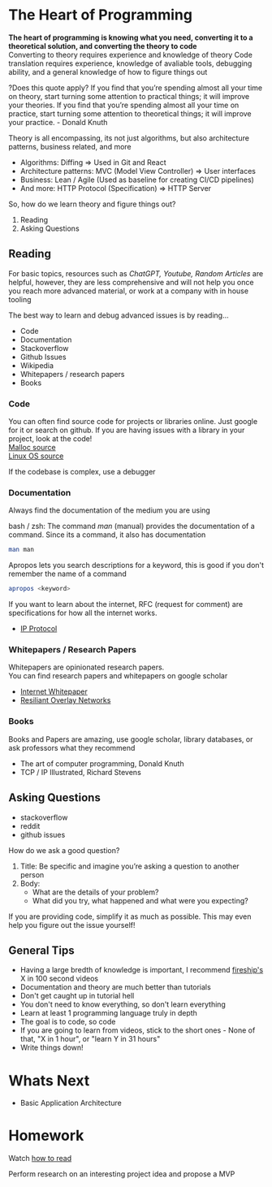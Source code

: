 # The Heart of Programming
__The heart of programming is knowing what you need, converting it to a theoretical solution, and converting the theory to code__  
Converting to theory requires experience and knowledge of theory 
Code translation requires experience, knowledge of avaliable tools, debugging ability, and a general knowledge of how to figure things out  

?Does this quote apply? 
If you find that you’re spending almost all your time on theory, start turning some attention to practical things; it will improve your theories. If you find that you’re spending almost all your time on practice, start turning some attention to theoretical things; it will improve your practice. - Donald Knuth


Theory is all encompassing, its not just algorithms, but also architecture patterns, business related, and more  
* Algorithms: Diffing => Used in Git and React
* Architecture patterns: MVC (Model View Controller) => User interfaces
* Business: Lean / Agile (Used as baseline for creating CI/CD pipelines)
* And more: HTTP Protocol (Specification) => HTTP Server

So, how do we learn theory and figure things out?

1. Reading
2. Asking Questions

## Reading
For basic topics, resources such as *ChatGPT, Youtube, Random Articles* are helpful, however, they are less comprehensive and will not help you once you reach more advanced material, or work at a company with in house tooling  

The best way to learn and debug advanced issues is by reading...
* Code
* Documentation
* Stackoverflow
* Github Issues
* Wikipedia
* Whitepapers / research papers
* Books

### Code
You can often find source code for projects or libraries online. Just google for it or search on github. If you are having issues with a library in your project, look at the code!  
[Malloc source](https://codebrowser.dev/glibc/glibc/malloc/malloc.c.html)  
[Linux OS source](https://github.com/torvalds/linux)

If the codebase is complex, use a debugger

### Documentation
Always find the documentation of the medium you are using  

bash / zsh: The command *man* (manual) provides the documentation of a command. Since its a command, it also has documentation
```bash
man man
```
Apropos lets you search descriptions for a keyword, this is good if you don't remember the name of a command
```bash
apropos <keyword>
```

If you want to learn about the internet, RFC (request for comment) are specifications for how all the internet works.   
* [IP Protocol](https://datatracker.ietf.org/doc/html/rfc791)

### Whitepapers / Research Papers
Whitepapers are opinionated research papers.  
You can find research papers and whitepapers on google scholar
* [Internet Whitepaper](https://web.stanford.edu/class/msande91si/www-spr04/readings/week1/InternetWhitepaper.htm)
* [Resiliant Overlay Networks](https://dl.acm.org/doi/abs/10.1145/502034.502048?casa_token=6IdQD6H1RKkAAAAA:N6-bkSvra14Fiq0WGZDyL5JBdtMD0rqyc9NMW3dSVjMLZJmuO-13JXdOLxppFsbJUtRchHM4SijB)

### Books 
Books and Papers are amazing, use google scholar, library databases, or ask professors what they recommend 
* The art of computer programming, Donald Knuth
* TCP / IP Illustrated, Richard Stevens

## Asking Questions
* stackoverflow
* reddit
* github issues

How do we ask a good question? 

1. Title: Be specific and imagine you’re asking a question to another person
2. Body:
    * What are the details of your problem?
    * What did you try, what happened and what were you expecting?

If you are providing code, simplify it as much as possible. This may even help you figure out the issue yourself!

## General Tips
* Having a large bredth of knowledge is important, I recommend [fireship's](https://www.youtube.com/c/fireship) X in 100 second videos
* Documentation and theory are much better than tutorials
* Don't get caught up in tutorial hell
* You don't need to know everything, so don't learn everything
* Learn at least 1 programming language truly in depth
* The goal is to code, so code 
* If you are going to learn from videos, stick to the short ones - None of that, "X in 1 hour", or "learn Y in 31 hours" 
* Write things down!

# Whats Next
* Basic Application Architecture

# Homework
Watch [how to read](https://youtu.be/nqYmmZKY4sA?si=WmU-UNg3AoG5vD2e)
<!-- TODO: Create homework questions -->
Perform research on an interesting project idea and propose a MVP 